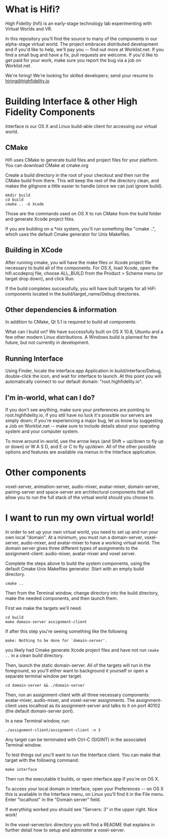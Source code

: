 What is Hifi?
=========

High Fidelity (hifi) is an early-stage technology
lab experimenting with Virtual Worlds and VR. 

In this repository you'll find the source to many of the components in our 
alpha-stage virtual world. The project embraces distributed development 
and if you'd like to help, we'll pay you -- find out more at Worklist.net. 
If you find a small bug and have a fix, pull requests are welcome. If you'd 
like to get paid for your work, make sure you report the bug via a job on 
Worklist.net.

We're hiring! We're looking for skilled developers; 
send your resume to hiring@highfidelity.io


Building Interface & other High Fidelity Components
=========

Interface is our OS X and Linux build-able client for accessing our virtual 
world. 

CMake
-----
Hifi uses CMake to generate build files and project files 
for your platform. You can download CMake at cmake.org

Create a build directory in the root of your checkout and then run the 
CMake build from there. This will keep the rest of the directory clean, 
and makes the gitignore a little easier to handle (since we can just ignore 
build).

    mkdir build
    cd build
    cmake .. -G Xcode

Those are the commands used on OS X to run CMake from the build folder 
and generate Xcode project files. 

If you are building on a *nix system, 
you'll run something like "cmake ..", which uses the default Cmake generator for Unix Makefiles.

Building in XCode
-----

After running cmake, you will have the make files or Xcode project file 
necessary to build all of the components. For OS X, load Xcode, open the 
hifi.xcodeproj file, choose ALL_BUILD from the Product > Scheme menu (or target 
drop down), and click Run.

If the build completes successfully, you will have built targets for all HiFi
components located in the build/target_name/Debug directories.

Other dependencies & information
----
In addition to CMake, Qt 5.1 is required to build all components.

What can I build on?
We have successfully built on OS X 10.8, Ubuntu and a few other modern Linux 
distributions. A Windows build is planned for the future, but not currently in 
development.

Running Interface
-----

Using Finder, locate the interface.app Application in build/interface/Debug, 
double-click the icon, and wait for interface to launch. At this point you will automatically 
connect to our default domain: "root.highfidelity.io".

I'm in-world, what can I do?
----
If you don't see anything, make sure your preferences are pointing to 
root.highfidelity.io, if you still have no luck it's possible our servers are 
simply down; if you're experiencing a major bug, let us know by suggesting a Job
on Worklist.net -- make sure to include details about your operating system and 
your computer system. 

To move around in-world, use the arrow keys (and Shift + up/down to fly up or 
down) or W A S D, and E or C to fly up/down. All of the other possible options 
and features are available via menus in the Interface application.


Other components
========

voxel-server, animation-server, audio-mixer, avatar-mixer, domain-server, 
pairing-server and space-server are architectural components that will allow 
you to run the full stack of the virtual world should you choose to.


I want to run my own virtual world!
========

In order to set up your own virtual world, you need to set up and run your own 
local "domain". At a minimum, you must run a domain-server, voxel-server, 
audio-mixer, and avatar-mixer to have a working virtual world. The domain server gives three different types of assignments to the assignment-client: audio-mixer, avatar-mixer and voxel server.

Complete the steps above to build the system components, using the default Cmake Unix Makefiles generator. Start with an empty build directory.

    cmake ..

Then from the Terminal
window, change directory into the build directory, make the needed components, and then launch them.

First we make the targets we'll need.

    cd build
    make domain-server assignment-client

If after this step you're seeing something like the following

    make: Nothing to be done for `domain-server'.

you likely had Cmake generate Xcode project files and have not run `cmake ..` in a clean build directory. 

Then, launch the static domain-server. All of the targets will run in the foreground, so you'll either want to background it yourself or open a separate terminal window per target.

    cd domain-server && ./domain-server

Then, run an assignment-client with all three necessary components: avatar-mixer, audio-mixer, and voxel-server assignments. The assignment-client uses localhost as its assignment-server and talks to it on port 40102 (the default domain-server port).

In a new Terminal window, run:

    ./assignment-client/assignment-client -n 3

Any target can be terminated with Ctrl-C (SIGINT) in the associated Terminal window.

To test things out you'll want to run the Interface client. You can make that target with the following command:

    make interface

Then run the executable it builds, or open interface.app if you're on OS X. 

To access your local domain in Interface, open your Preferences -- on OS X this is available in the Interface menu, on Linux you'll find it in the File menu. Enter "localhost" in the "Domain server" field.

If everything worked you should see "Servers: 3" in the upper right. Nice work!

In the voxel-server/src directory you will find a README that explains in 
further detail how to setup and administer a voxel-server.